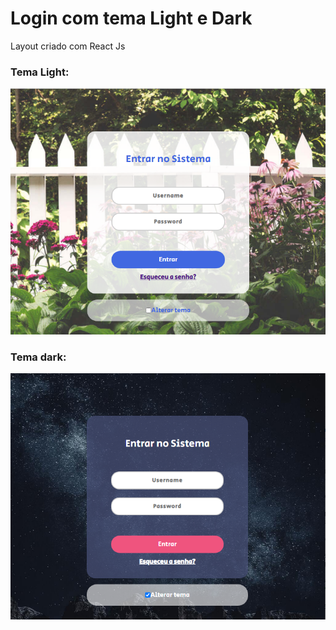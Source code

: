 # Login com tema Light e Dark
Layout criado com React Js

### Tema Light:
![Imagem aviso](https://github.com/LuizEduardodeLima/Layout-login-com-temas/blob/master/public/tema1.png)

### Tema dark:
![Imagem aviso](https://github.com/LuizEduardodeLima/Layout-login-com-temas/blob/master/public/tema2.png)
